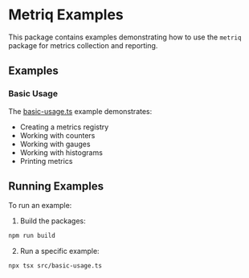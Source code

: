 # Metriq Examples

This package contains examples demonstrating how to use the `metriq` package for metrics collection and reporting.

## Examples

### Basic Usage

The [basic-usage.ts](src/basic-usage.ts) example demonstrates:
- Creating a metrics registry
- Working with counters
- Working with gauges
- Working with histograms
- Printing metrics

## Running Examples

To run an example:

1. Build the packages:
```bash
npm run build
```

2. Run a specific example:
```bash
npx tsx src/basic-usage.ts
``` 